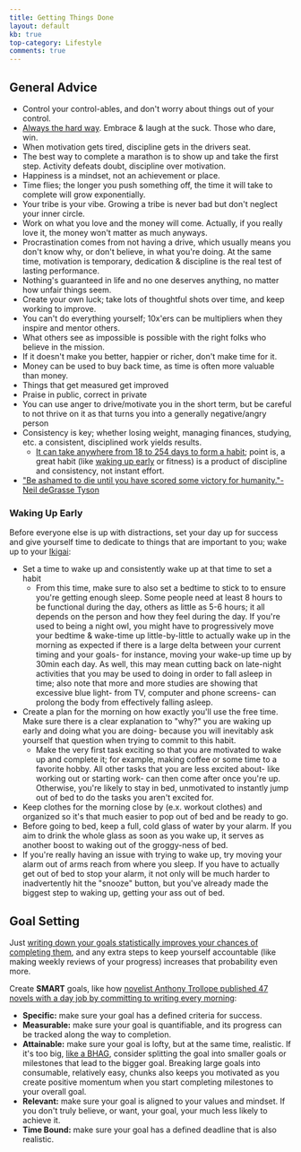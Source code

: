 ```yaml
---
title: Getting Things Done
layout: default
kb: true
top-category: Lifestyle
comments: true
---
```


## General Advice

* Control your control-ables, and don't worry about things out of your control.
* [Always the hard way](https://www.youtube.com/watch?v=XGR0jtA6NXg). Embrace & laugh at the suck. Those who dare, win.
* When motivation gets tired, discipline gets in the drivers seat.
* The best way to complete a marathon is to show up and take the first step. Activity defeats doubt, discipline over motivation.
* Happiness is a mindset, not an achievement or place.
* Time flies; the longer you push something off, the time it will take to complete will grow exponentially.
* Your tribe is your vibe. Growing a tribe is never bad but don't neglect your inner circle.
* Work on what you love and the money will come. Actually, if you really love it, the money won't matter as much anyways.
* Procrastination comes from not having a drive, which usually means you don't know why, or don't believe, in what you're doing. At the same time, motivation is temporary, dedication & discipline is the real test of lasting performance.
* Nothing's guaranteed in life and no one deserves anything, no matter how unfair things seem.
* Create your own luck; take lots of thoughtful shots over time, and keep working to improve.
* You can't do everything yourself; 10x'ers can be multipliers when they inspire and mentor others.
* What others see as impossible is possible with the right folks who believe in the mission.
* If it doesn't make you better, happier or richer, don't make time for it.
* Money can be used to buy back time, as time is often more valuable than money.
* Things that get measured get improved
* Praise in public, correct in private
* You can use anger to drive/motivate you in the short term, but be careful to not thrive on it as that turns you into a generally negative/angry person
* Consistency is key; whether losing weight, managing finances, studying, etc. a consistent, disciplined work yields results.
  + [It can take anywhere from 18 to 254 days to form a habit](https://www.healthline.com/health/how-long-does-it-take-to-form-a-habit#tips-and-tricks); point is, a great habit (like [waking up early](#waking-up-early) or fitness) is a product of discipline and consistency, not instant effort.
* ["Be ashamed to die until you have scored some victory for humanity."- Neil deGrasse Tyson](https://www.youtube.com/watch?v=JtahB1-MNvk&feature=youtu.be)

### Waking Up Early

Before everyone else is up with distractions, set your day up for success and give yourself time to dedicate to things that are important to you; wake up to your [Ikigai](https://en.wikipedia.org/wiki/Ikigai):
* Set a time to wake up and consistently wake up at that time to set a habit
  + From this time, make sure to also set a bedtime to stick to to ensure you're getting enough sleep. Some people need at least 8 hours to be functional during the day, others as little as 5-6 hours; it all depends on the person and how they feel during the day. If you're used to being a night owl, you might have to progressively move your bedtime & wake-time up little-by-little to actually wake up in the morning as expected if there is a large delta between your current timing and your goals- for instance, moving your wake-up time up by 30min each day. As well, this may mean cutting back on late-night activities that you may be used to doing in order to fall asleep in time; also note that more and more studies are showing that excessive blue light- from TV, computer and phone screens- can prolong the body from effectively falling asleep.
* Create a plan for the morning on how exactly you'll use the free time. Make sure there is a clear explanation to "why?" you are waking up early and doing what you are doing- because you will inevitably ask yourself that question when trying to commit to this habit.
  + Make the very first task exciting so that you are motivated to wake up and complete it; for example, making coffee or some time to a favorite hobby. All other tasks that you are less excited about- like working out or starting work- can then come after once you're up. Otherwise, you're likely to stay in bed, unmotivated to instantly jump out of bed to do the tasks you aren't excited for.
* Keep clothes for the morning close by (e.x. workout clothes) and organized so it's that much easier to pop out of bed and be ready to go.
* Before going to bed, keep a full, cold glass of water by your alarm. If you aim to drink the whole glass as soon as you wake up, it serves as another boost to waking out of the groggy-ness of bed.
* If you're really having an issue with trying to wake up, try moving your alarm out of arms reach from where you sleep. If you have to actually get out of bed to stop your alarm, it not only will be much harder to inadvertently hit the "snooze" button, but you've already made the biggest step to waking up, getting your ass out of bed.


## Goal Setting

Just [writing down your goals statistically improves your chances of completing them](https://scholar.dominican.edu/cgi/viewcontent.cgi?article=1265&context=news-releases), and any extra steps to keep yourself accountable (like making weekly reviews of your progress) increases that probability even more.

Create **SMART** goals, like how [novelist Anthony Trollope published 47 novels with a day job by committing to writing every morning](https://blog.doit.io/the-15-minute-anthony-trollope-routine/):
* **Specific:** make sure your goal has a defined criteria for success.
* **Measurable:** make sure your goal is quantifiable, and its progress can be tracked along the way to completion.
* **Attainable:** make sure your goal is lofty, but at the same time, realistic. If it's too big, [like a BHAG](https://www.jimcollins.com/concepts/bhag.html), consider splitting the goal into smaller goals or milestones that lead to the bigger goal. Breaking large goals into consumable, relatively easy, chunks also keeps you motivated as you create positive momentum when you start completing milestones to your overall goal.
* **Relevant:** make sure your goal is aligned to your values and mindset. If you don't truly believe, or want, your goal, your much less likely to achieve it.
* **Time Bound:** make sure your goal has a defined deadline that is also realistic.

